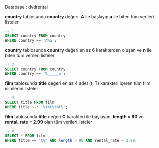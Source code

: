Database : dvdrental

**country** tablosunda **country** değeri: **A** ile başlayıp **a** ile biten tüm verileri listeler
```sql
-- 1. 
SELECT country FROM country
WHERE country ~~ 'A%a';
```
**country** tablosunda **country** değeri en az 6 karakterden oluşan ve **n** ile biten tüm verileri listeler
```sql
-- 2.
SELECT country FROM country
WHERE country ~~ '%_____n';
```
**film** tablosunda **title** değeri en az 4 adet (t, T) karakteri içeren tüm film isimlerini listeler
```sql
-- 3.
SELECT title FROM film
WHERE title ~~* '%t%t%t%t%';
```
**film** tablosunda **title** değeri **C** karakteri ile başlayan, **length > 90** ve **rental_rate = 2.99** olan tüm verileri listeler
```sql
-- 4.
SELECT * FROM film
WHERE title ~~ 'C%' AND length > 90 AND rental_rate = 2.99;
```